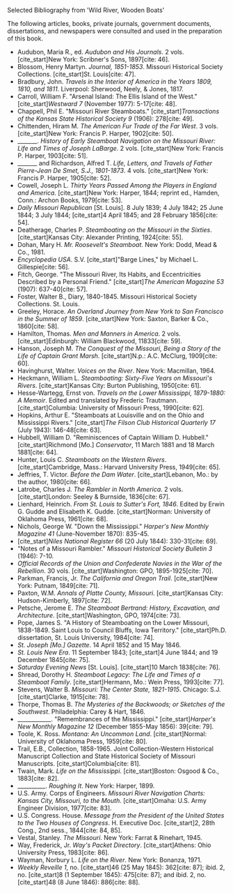 Selected Bibliography from 'Wild River, Wooden Boats'

The following articles, books, private journals, government documents, dissertations, and newspapers were consulted and used in the preparation of this book.

* Audubon, Maria R., ed. *Audubon and His Journals*. 2 vols. [cite_start]New York: Scribner's Sons, 1897[cite: 46].
* Blossom, Henry Martyn. *Journal, 1851-1853*. Missouri Historical Society Collections. [cite_start]St. Louis[cite: 47].
* Bradbury, John. *Travels in the Interior of America in the Years 1809, 1810, and 1811*. Liverpool: Sherwood, Neely, & Jones, 1817.
* Carroll, William F. "Arsenal Island: The Ellis Island of the West." [cite_start]*Westward 7* (November 1977): 5-17[cite: 48].
* Chappell, Phil E. "Missouri River Steamboats." [cite_start]*Transactions of the Kansas State Historical Society 9* (1906): 278[cite: 49].
* Chittenden, Hiram M. *The American Fur Trade of the Far West*. 3 vols. [cite_start]New York: Francis P. Harper, 1902[cite: 50].
* _______. *History of Early Steamboat Navigation on the Missouri River: Life and Times of Joseph LaBarge*. 2 vols. [cite_start]New York: Francis P. Harper, 1903[cite: 51].
* _______ and Richardson, Alfred T. *Life, Letters, and Travels of Father Pierre-Jean De Smet, S.J., 1801-1873*. 4 vols. [cite_start]New York: Francis P. Harper, 1905[cite: 52].
* Cowell, Joseph L. *Thirty Years Passed Among the Players in England and America*. [cite_start]New York: Harper, 1844; reprint ed., Hamden, Conn.: Archon Books, 1979[cite: 53].
* *Daily Missouri Republican* [St. Louis]. 8 July 1839; 4 July 1842; 25 June 1844; 3 July 1844; [cite_start]4 April 1845; and 28 February 1856[cite: 54].
* Deatherage, Charles P. *Steamboating on the Missouri in the Sixties*. [cite_start]Kansas City: Alexander Printing, 1924[cite: 55].
* Dohan, Mary H. *Mr. Roosevelt's Steamboat*. New York: Dodd, Mead & Co., 1981.
* *Encyclopedia USA*. S.V. [cite_start]"Barge Lines," by Michael L. Gillespie[cite: 56].
* Fitch, George. "The Missouri River, Its Habits, and Eccentricities Described by a Personal Friend." [cite_start]*The American Magazine 53* (1907): 637-40[cite: 57].
* Foster, Walter B., Diary, 1840-1845. Missouri Historical Society Collections. St. Louis.
* Greeley, Horace. *An Overland Journey from New York to San Francisco in the Summer of 1859*. [cite_start]New York: Saxton, Barker & Co., 1860[cite: 58].
* Hamilton, Thomas. *Men and Manners in America*. 2 vols. [cite_start]Edinburgh: William Blackwood, 11833[cite: 59].
* Hanson, Joseph M. *The Conquest of the Missouri, Being a Story of the Life of Captain Grant Marsh*. [cite_start]N.p.: A.C. McClurg, 1909[cite: 60].
* Havinghurst, Walter. *Voices on the River*. New York: Macmillan, 1964.
* Heckmann, William L. *Steamboating: Sixty-Five Years on Missouri's Rivers*. [cite_start]Kansas City: Burton Publishing, 1950[cite: 61].
* Hesse-Wartegg, Ernst von. *Travels on the Lower Mississippi, 1879-1880: A Memoir*. Edited and translated by Frederic Trautmann. [cite_start]Columbia: University of Missouri Press, 1990[cite: 62].
* Hopkins, Arthur E. "Steamboats at Louisville and on the Ohio and Mississippi Rivers." [cite_start]*The Filson Club Historical Quarterly 17* (July 1943): 146-48[cite: 63].
* Hubbell, William D. "Reminiscences of Captain William D. Hubbell." [cite_start]Richmond [Mo.] *Conservator*, 11 March 1881 and 18 March 1881[cite: 64].
* Hunter, Louis C. *Steamboats on the Western Rivers*. [cite_start]Cambridge, Mass.: Harvard University Press, 1949[cite: 65].
* Jeffries, T. Victor. *Before the Dam Water*. [cite_start]Lebanon, Mo.: by the author, 1980[cite: 66].
* Latrobe, Charles J. *The Rambler in North America*. 2 vols. [cite_start]London: Seeley & Burnside, 1836[cite: 67].
* Lienhard, Heinrich. *From St. Louis to Sutter's Fort, 1846*. Edited by Erwin G. Gudde and Elisabeth K. Gudde. [cite_start]Norman: University of Oklahoma Press, 1961[cite: 68].
* Nichols, George W. "Down the Mississippi." *Harper's New Monthly Magazine 41* (June-November 1870): 835-45.
* [cite_start]*Niles National Register 66* (20 July 1844): 330-31[cite: 69].
* "Notes of a Missouri Rambler." *Missouri Historical Society Bulletin 3* (1946): 7-10.
* *Official Records of the Union and Confederate Navies in the War of the Rebellion*. 30 vols. [cite_start]Washington: GPO, 1895-1925[cite: 70].
* Parkman, Francis, Jr. *The California and Oregon Trail*. [cite_start]New York: Putnam, 1849[cite: 71].
* Paxton, W.M. *Annals of Platte County, Missouri*. [cite_start]Kansas City: Hudson-Kimberly, 1897[cite: 72].
* Petsche, Jerome E. *The Steamboat Bertrand: History, Excavation, and Architecture*. [cite_start]Washington, GPO, 1974[cite: 73].
* Pope, James S. "A History of Steamboating on the Lower Missouri, 1838-1849. Saint Louis to Council Bluffs, Iowa Territory." [cite_start]Ph.D. dissertation, St. Louis University, 1984[cite: 74].
* *St. Joseph [Mo.] Gazette*. 14 April 1852 and 15 May 1846.
* *St. Louis New Era*. 11 September 1843; [cite_start]4 June 1844; and 19 December 1845[cite: 75].
* *Saturday Evening News* [St. Louis]. [cite_start]10 March 1838[cite: 76].
* Shread, Dorothy H. *Steamboat Legacy: The Life and Times of a Steamboat Family*. [cite_start]Hermann, Mo.: Wein Press, 1993[cite: 77].
* Stevens, Walter B. *Missouri: The Center State, 1821-1915*. Chicago: S.J. [cite_start]Clarke, 1915[cite: 78].
* Thorpe, Thomas B. *The Mysteries of the Backwoods; or Sketches of the Southwest*. Philadelphia: Carey & Hart, 1846.
* ____________. "Remembrances of the Mississippi." [cite_start]*Harper's New Monthly Magazine 12* (December 1855-May 1856): 39[cite: 79].
* Toole, K. Ross. *Montana: An Uncommon Land*. [cite_start]Normal: University of Oklahoma Press, 1959[cite: 80].
* Trail, E.B., Collection, 1858-1965. Joint Collection-Western Historical Manuscript Collection and State Historical Society of Missouri Manuscripts. [cite_start]Columbia[cite: 81].
* Twain, Mark. *Life on the Mississippi*. [cite_start]Boston: Osgood & Co., 1883[cite: 82].
* __________. *Roughing It*. New York: Harper, 1899.
* U.S. Army. Corps of Engineers. *Missouri River Navigation Charts: Kansas City, Missouri, to the Mouth*. [cite_start]Omaha: U.S. Army Engineer Division, 1977[cite: 83].
* U.S. Congress. House. *Message from the President of the United States to the Two Houses of Congress*. H. Executive Doc. [cite_start]2, 28th Cong., 2nd sess., 1844[cite: 84, 85].
* Vestal, Stanley. *The Missouri*. New York: Farrat & Rinehart, 1945.
* Way, Frederick, Jr. *Way's Packet Directory*. [cite_start]Athens: Ohio University Press, 1983[cite: 86].
* Wayman, Norbury L. *Life on the River*. New York: Bonanza, 1971.
* *Weekly Reveille 1*, no. [cite_start]46 (25 May 1845): 362[cite: 87]; ibid. 2, no. [cite_start]8 (1 September 1845): 475[cite: 87]; and ibid. 2, no. [cite_start]48 (8 June 1846): 886[cite: 88].
